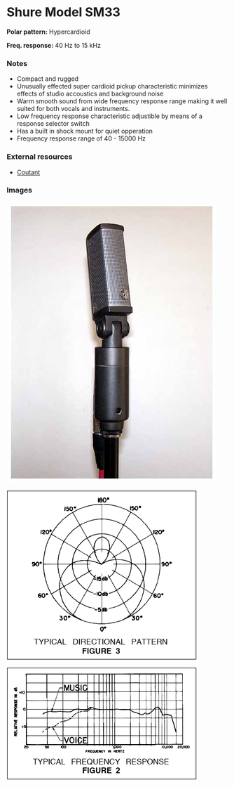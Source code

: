 # Shure Model SM33

**Polar pattern:** Hypercardioid

**Freq. response:** 40 Hz to 15 kHz

### Notes
- Compact and rugged
- Unusually effected super cardioid pickup characteristic minimizes effects of studio accoustics and background noise
- Warm smooth sound from wide frequency response range making it well suited for both vocals and instruments.
- Low frequency response characteristic adjustible by means of a response selector switch
- Has a built in shock mount for quiet opperation
- Frequency response range of 40 - 15000 Hz

### External resources
- [Coutant](https://www.coutant.org/sm33/index.html)

### Images

![](../images/sm33a.jpg)

![](../images/sm33polr.png)

![](../images/sm33freq.png)